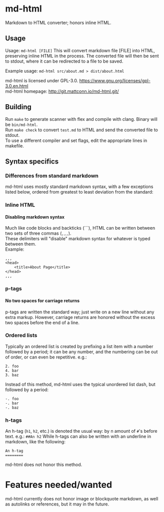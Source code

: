 # md-html
Markdown to HTML converter; honors inline HTML.

## Usage
Usage: `md-html [FILE]`
This will convert markdown file [FILE] into HTML, preserving inline HTML in the process.
The converted file will then be sent to stdout, where it can be redirected to a file to be saved.

Example usage:
`md-html src/about.md > dist/about.html`

md-html is licensed under GPL-3.0. <https://www.gnu.org/licenses/gpl-3.0.en.html>  
md-html homepage: <http://git.mattconn.io/md-html.git/>

## Building
Run `make` to generate scanner with flex and compile with clang. Binary will be `bin/md-html`.  
Run `make check` to convert `test.md` to HTML and send the converted file to stdout.  
To use a different compiler and set flags, edit the appropriate lines in makefile.

## Syntax specifics
### Differences from standard markdown
md-html uses mostly standard markdown syntax, with a few exceptions listed below, ordered from greatest to least deviation from the standard:

### Inline HTML
#### Disabling markdown syntax
Much like code blocks and backticks (\`\`\`), HTML can be written between two sets of three commas (`,,,`).  
These delimiters will "disable" markdown syntax for whatever is typed between them.  
Example:  
```
,,,
<head>
	<title>About Page</title>
</head>
,,,
``` 

### p-tags
#### No two spaces for carriage returns
p-tags are written the standard way; just write on a new line without any extra markup. However, carriage returns are honored without the excess two spaces before the end of a line.

### Ordered lists
Typically an ordered list is created by prefixing a list item with a number followed by a period; it can be any number, and the numbering can be out of order, or can even be repetitive. 
e.g.:
```
2. foo
4. bar
3. baz
```
Instead of this method, md-html uses the typical unordered list dash, but followed by a period:
```
-. foo
-. bar
-. baz
```

### h-tags
An h-tag (`h1`, `h2`, etc.) is denoted the usual way: by n amount of `#`'s before text.
e.g.: `##An h2`
While h-tags can also be written with an underline in markdown, like the following:
```
An h-tag
========
```
md-html does not honor this method.

# Features needed/wanted
md-html currently does not honor image or blockquote markdown, as well as autolinks or references, but it may in the future.
